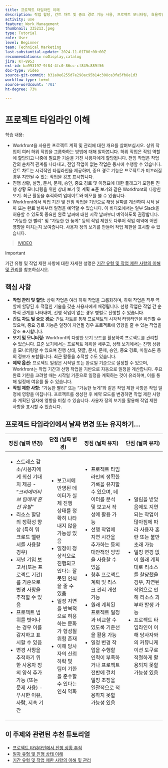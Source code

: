 ```yaml
---
title: 프로젝트 타임라인 이해
description: 작업 할당, 간트 차트 및 중요 경로 기능 사용, 프로젝트 모니터링, 효율적인 일정 계획 수립, 최적의 프로젝트 계획을 위한 제약 조건 적용 방법에 대해 알아봅니다.
activity: use
feature: Work Management
thumbnail: 335213.jpeg
type: Tutorial
role: User
level: Beginner
team: Technical Marketing
last-substantial-update: 2024-11-01T00:00:00Z
recommendations: noDisplay,catalog
jira: KT-8953
exl-id: ba993197-9f84-4fc0-86cc-cf849c889f56
doc-type: video
source-git-commit: b31a0e6255d7e298ac95b14c308ca3fa5fb8e1d3
workflow-type: tm+mt
source-wordcount: '701'
ht-degree: 73%

---
```


# 프로젝트 타임라인 이해

학습 내용:

* Workfront을 사용한 프로젝트 계획 및 관리에 대한 개요를 살펴보십시오. 상위 작업이 여러 하위 작업을 그룹화하는 방법에 대해 알아봅니다. 하위 작업은 작업 역할에 할당되고 나중에 필요한 기술을 가진 사용자에게 할당됩니다. 전임 작업은 작업 간의 순차적 관계를 나타내고, 전임 작업이 없는 작업은 동시에 수행할 수 있습니다. 간트 차트는 시각적인 타임라인을 제공하며, 중요 경로 기능은 프로젝트가 미끄러질 경우 지연될 수 있는 작업을 강조 표시합니다.
* 진행 상황, 설명, 문서, 문제, 승인, 중요 경로 및 이정표에 대한 플래그가 포함된 진행 상황 모니터링을 위한 상태 보기 및 계획 표준 보기와 같은 Workfront의 다양한 보기. 최근 활동을 추적하여 업데이트와 메모를 볼 수 있습니다.
* Workfront에서 작업 기간 및 전임 작업을 기반으로 해당 날짜를 계산하여 시작 날짜 또는 완료 날짜부터 일정을 예약할 수 있습니다. 이 비디오에서는 일부 Slack을 허용할 수 있도록 중요한 완료 날짜에 대한 시작 날짜부터 예약하도록 권장합니다. &quot;가능한 한 빨리&quot; 및 &quot;가능한 한 늦게&quot; 등의 작업 제한도 다루어 작업 예약에 어떤 영향을 미치는지 보여줍니다. 사용자 정의 보기를 만들어 작업 제한을 표시할 수 있습니다.

>[!VIDEO](https://video.tv.adobe.com/v/335213/?quality=12&learn=on&enablevpops)

>[!IMPORTANT]
>
>기간 유형 및 작업 제한 사항에 대한 자세한 설명은 [기간 유형 및 작업 제한 사항의 이해 및 관리](/help/manage-work/intermediate-projects/understand-and-manage-duration-types-and-task-constraints.md)를 참조하십시오.

## 핵심 사항

* **작업 관리 및 할당:** 상위 작업은 여러 하위 작업을 그룹화하며, 하위 작업은 직무 역할에 할당된 후 적절한 기술을 갖춘 사용자에게 배정됩니다. 선행 작업은 작업 간 순차적 관계를 나타내며, 선행 작업이 없는 경우 병렬로 진행할 수 있습니다. &#x200B;
* **간트 차트 및 중요 경로:** 간트 차트를 통해 프로젝트의 시각적 타임라인을 확인할 수 있으며, 중요 경로 기능은 일정이 지연될 경우 프로젝트에 영향을 줄 수 있는 작업을 강조 표시합니다. &#x200B;
* **보기 및 모니터링:** Workfront의 다양한 보기 모드를 활용하여 프로젝트를 관리할 수 있습니다. 표준 보기에서는 프로젝트 계획을 세우고, 상태 보기에서는 진행 상황을 모니터링할 수 있으며 진행 상태, 댓글, 문서, 문제, 승인, 중요 경로, 마일스톤 등의 정보가 포함됩니다. 최근 활동을 추적할 수도 있습니다. &#x200B;
* **예약 옵션:** 프로젝트 일정은 시작일 또는 완료일 기준으로 설정할 수 있으며, Workfront는 작업 기간과 선행 작업을 기반으로 자동으로 일정을 계산합니다. 주요 완료 기한을 고려할 때는 시작일 기준으로 일정을 계획하는 것이 유리하며, 이를 통해 일정에 여유를 둘 수 있습니다. &#x200B;
* **작업 제한 사항:** “가능한 빨리” 또는 “가능한 늦게”와 같은 작업 제한 사항은 작업 일정에 영향을 미칩니다. 프로젝트를 생성한 후 예약 모드를 변경하면 작업 제한 사항과 계획된 일자에 영향을 미칠 수 있습니다. 사용자 정의 보기를 활용해 작업 제한 사항을 표시할 수 있습니다. &#x200B;


## 프로젝트 타임라인에서 날짜 변경 또는 유지하기...

| 장점 (날짜 변경) | 단점 (날짜 변경) | 장점 (날짜 유지) | 단점 (날짜 유지) |
|---------------------------|---------------------------|---------------------------|---------------------------|
| <ul><li>스트레스 감소/사용자에게 최신 기대치 제공 - “_크리에이티브 팀에게 혼선 유발_”</li><li>리소스 할당의 정확성 향상 (특히 워크로드 밸런서를 사용할 경우)</li><li>저널 기입 보고서(또는 프로젝트 기간)를 기준으로 변경 사항을 추적할 수 있음</li><li>프로젝트 범위를 벗어나는 경우 이를 감지하고 표시할 수 있음</li><li>변경 사항을 추적하기 위한 사용자 정의 양식 추가 가능 (또는 문제 사용) - 푸시한 이유, 사람, 지속 기간</li></ul> | <ul></li><li>보고서에 반영된 데이터가 실제 진행 상태를 정확히 나타내지 않을 가능성 있음</li><li>일정이 정상적으로 진행되고 있다는 잘못된 인식을 줄 수 있음&#x200B;</li><li>일정 지연을 반복적으로 허용하는 문화가 형성될 위험 존재&#x200B;</li><li>이해 당사자의 신뢰 하락 및 팀이 기한을 준수할 수 있다는 인식 약화 </li></ul> | <ul></li><li>프로젝트 타임라인의 정확한 기록을 유지할 수 있으며, 데이터를 분석 및 보고서 작성에 활용 가능</li><li>선행 작업에 지연 시간을 추가하는 등의 대안적인 방법을 사용할 수 있음</li><li>향후 프로젝트 계획 및 리스크 관리 개선 가능&#x200B;</li><li>원래 계획된 프로젝트 일정과 비교할 수 있도록 기준선을 활용 가능</li><li>일정 변경 작업을 수행할 인력이 부족하거나 프로젝트 전반에 걸쳐 일정 조정을 일괄적으로 적용하지 못할 가능성 있음&#x200B;</li></ul> | <ul></li><li>알림을 받았음에도 지연되는 작업이 많아짐에 따라 사용자 혼란 또는 불만 초래 가능</li><li>일정 변경 없이 원래 계획대로 리소스를 할당했을 경우, 지연된 작업으로 인해 리소스 과부하 발생 가능</li><li>프로젝트 타임라인이 이해 당사자와의 커뮤니케이션 도구로 적절하게 활용되지 못할 가능성 있음</li></ul> |


## 이 주제와 관련된 추천 튜토리얼

* [프로젝트 타임라인에서 진행 상황 추적](/help/manage-work/project-timelines/track-work-progress-from-the-project-timeline.md)
* [일자 유형 및 진행 상태 이해](/help/manage-work/project-timelines/understand-task-dates-and-progress-status.md)
* [기간 유형 및 작업 제한 사항의 이해 및 관리](/help/manage-work/intermediate-projects/understand-and-manage-duration-types-and-task-constraints.md)

